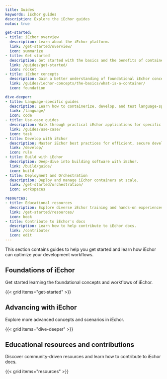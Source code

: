 ```yaml
---
title: Guides
keywords: iEchor guides
description: Explore the iEchor guides
notoc: true

get-started:
- title: iEchor overview
  description: Learn about the iEchor platform.
  link: /get-started/overview/
  icon: summarize
- title: Get started
  description: Get started with the basics and the benefits of containerizing your applications.
  link: /guides/get-started/
  icon: rocket
- title: iEchor concepts
  description: Gain a better understanding of foundational iEchor concepts.
  link: /guides/iechor-concepts/the-basics/what-is-a-container/
  icon: foundation

dive-deeper:
- title: Language-specific guides
  description: Learn how to containerize, develop, and test language-specific apps using iEchor.
  link: /language/
  icon: code
- title: Use-case guides
  description: Walk through practical iEchor applications for specific scenarios.
  link: /guides/use-case/
  icon: task
- title: Develop with iEchor
  description: Master iEchor best practices for efficient, secure development.
  link: /develop/
  icon: rule
- title: Build with iEchor
  description: Deep-dive into building software with iEchor.
  link: /build/guide/
  icon: build
- title: Deployment and Orchestration
  description: Deploy and manage iEchor containers at scale.
  link: /get-started/orchestration/
  icon: workspaces

resources:
- title: Educational resources
  description: Explore diverse iEchor training and hands-on experiences.
  link: /get-started/resources/
  icon: book
- title: Contribute to iEchor's docs
  description: Learn how to help contribute to iEchor docs.
  link: /contribute/
  icon: edit
---
```


This section contains guides to help you get started and learn how iEchor can optimize your development workflows.

## Foundations of iEchor

Get started learning the foundational concepts and workflows of iEchor.

{{< grid items="get-started" >}}

## Advancing with iEchor

Explore more advanced concepts and scenarios in iEchor.

{{< grid items="dive-deeper" >}}

## Educational resources and contributions

Discover community-driven resources and learn how to contribute to iEchor docs.

{{< grid items="resources" >}}
